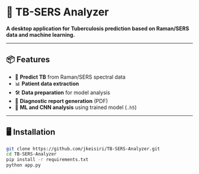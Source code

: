 # 🧪 TB-SERS Analyzer

**A desktop application for Tuberculosis prediction based on Raman/SERS data and machine learning.**

---

## 📦 Features

- 🧬 **Predict TB** from Raman/SERS spectral data
- 📊 **Patient data extraction**
- 🛠️ **Data preparation** for model analysis
- 📑 **Diagnostic report generation** (PDF)
- 🤖 **ML and CNN analysis** using trained model (`.h5`)

---

## 🖥️ Installation

```bash
git clone https://github.com/jkeisiri/TB-SERS-Analyzer.git
cd TB-SERS-Analyzer
pip install -r requirements.txt
python app.py
